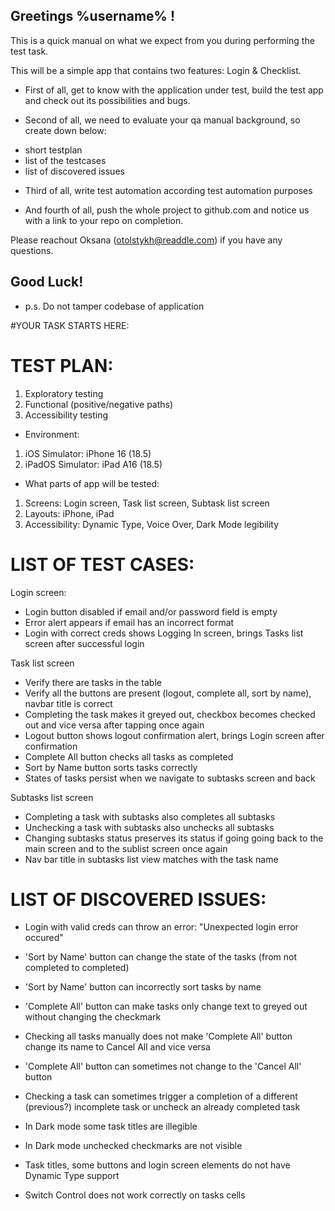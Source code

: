 ## Greetings %username% !

This is a quick manual on what we expect from you during performing the test task.

This will be a simple app that contains two features: Login & Checklist.

* First of all, get to know with the application under test, build the test app and check out its possibilities and bugs. 

* Second of all, we need to evaluate your qa manual background, so create down below:
 - short testplan 
 - list of the testcases
 - list of discovered issues
 
* Third of all, write test automation according test automation purposes  

* And fourth of all, push the whole project to github.com and notice us with a link to your repo on completion. 

Please reachout Oksana (otolstykh@readdle.com) if you have any questions.

## Good Luck!
* p.s. Do not tamper codebase of application

#YOUR TASK STARTS HERE: 


# TEST PLAN: 
1. Exploratory testing
2. Functional (positive/negative paths)
3. Accessibility testing

- Environment:
1. iOS Simulator: iPhone 16 (18.5)
2. iPadOS Simulator: iPad A16 (18.5)

- What parts of app will be tested:
1. Screens: Login screen, Task list screen, Subtask list screen
2. Layouts: iPhone, iPad
2. Accessibility: Dynamic Type, Voice Over, Dark Mode legibility

# LIST OF TEST CASES: 
Login screen:
- Login button disabled if email and/or password field is empty
- Error alert appears if email has an incorrect format 
- Login with correct creds shows Logging In screen, brings Tasks list screen after successful login

Task list screen
- Verify there are tasks in the table
- Verify all the buttons are present (logout, complete all, sort by name), navbar title is correct
- Completing the task makes it greyed out, checkbox becomes checked out and vice versa after tapping once again
- Logout button shows logout confirmation alert, brings Login screen after confirmation
- Complete All button checks all tasks as completed
- Sort by Name button sorts tasks correctly
- States of tasks persist when we navigate to subtasks screen and back

Subtasks list screen
- Completing a task with subtasks also completes all subtasks
- Unchecking a task with subtasks also unchecks all subtasks
- Changing subtasks status preserves its status if going going back to the main screen and to the sublist screen once again
- Nav bar title in subtasks list view matches with the task name 


# LIST OF DISCOVERED ISSUES:
- Login with valid creds can throw an error: "Unexpected login error occured"

- 'Sort by Name' button can change the state of the tasks (from not completed to completed)
- 'Sort by Name' button can incorrectly sort tasks by name
- 'Complete All' button can make tasks only change text to greyed out without changing the checkmark
- Checking all tasks manually does not make 'Complete All' button change its name to Cancel All and vice versa
- 'Complete All' button can sometimes not change to the 'Cancel All' button
- Checking a task can sometimes trigger a completion of a different (previous?) incomplete task or uncheck an already completed task

- In Dark mode some task titles are illegible
- In Dark mode unchecked checkmarks are not visible

- Task titles, some buttons and login screen elements do not have Dynamic Type support
- Switch Control does not work correctly on tasks cells
